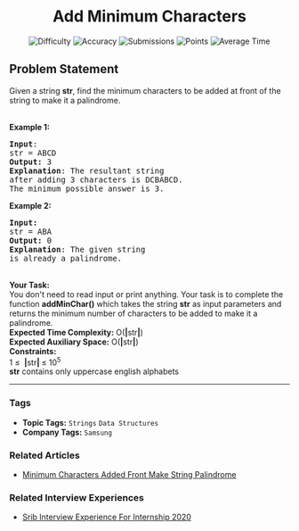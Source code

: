 <h1 align="center">Add Minimum Characters</h1>

<p align="center">
  <img alt="Difficulty" title="Difficulty" src="https://custom-icon-badges.demolab.com/badge/Difficulty: Medium-1F222E?style=for-the-badge&logoColor=white&logo=fire"/>
  <img alt="Accuracy" title="Accuracy" src="https://custom-icon-badges.demolab.com/badge/Accuracy: 50.2%25-1F222E?style=for-the-badge&logoColor=white&logo=target"/>
  <img alt="Submissions" title="Submissions" src="https://custom-icon-badges.demolab.com/badge/Submissions: 35K+-1F222E?style=for-the-badge&logoColor=white&logo=repo"/>
  <img alt="Points" title="Points" src="https://custom-icon-badges.demolab.com/badge/Points: 4-1F222E?style=for-the-badge&logoColor=white&logo=award"/>
  <img alt="Average Time" title="Average Time" src="https://custom-icon-badges.demolab.com/badge/Average%20Time: N/A-1F222E?style=for-the-badge&logoColor=white&logo=clock"/>
</p>

## Problem Statement

Given a string <b>str</b>, find the minimum characters to be added at front of the string to make it a palindrome.

<br>
<b>Example 1:</b>

<pre><b>Input</b>:
str = ABCD
<b>Output:</b> 3
<b>Explanation</b>: The resultant string 
after adding 3 characters is DCBABCD.
The minimum possible answer is 3.
</pre>

<b>Example 2:</b>

<pre><b>Input:
</b>str = ABA
<b>Output: </b>0
<b>Explanation</b>: The given string
is already a palindrome.</pre>

<br>
<b>Your Task:  </b><br>
You don't need to read input or print anything. Your task is to complete the function <b>addMinChar()</b> which takes the string <b>str</b> as input parameters and returns the minimum number of characters to be added to make it a palindrome.

<br>
<b>Expected Time Complexity:</b> O(<b>|</b>str<b>|</b>)<br>
<b>Expected Auxiliary Space:</b> O(<b>|</b>str<b>|</b>)

<br>
<b>Constraints:</b><br>
1 ≤  <b>|</b>str<b>| </b>≤ 10<sup>5</sup><br>
<b>str</b> contains only uppercase english alphabets


<hr>

### Tags
- **Topic Tags:** `Strings` `Data Structures`
- **Company Tags:** `Samsung`

### Related Articles
- [Minimum Characters Added Front Make String Palindrome](https://www.geeksforgeeks.org/minimum-characters-added-front-make-string-palindrome/)

### Related Interview Experiences
- [Srib Interview Experience For Internship 2020](https://www.geeksforgeeks.org/srib-interview-experience-for-internship-2020/)
